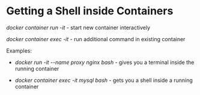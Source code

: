 # Getting a Shell inside Containers

*docker container run -it* - start new container interactively

*docker container exec -it* - run additional command in existing container 

Examples: 

 * *docker run -it --name proxy nginx bash* - gives you a terminal inside the running container 

 * *docker container exec -it mysql bash* - gets you a shell inside a running container 


